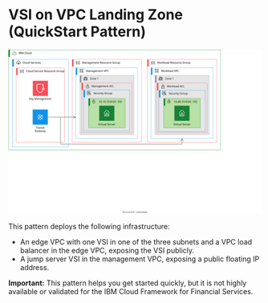 # VSI on VPC Landing Zone (QuickStart Pattern)

![Architecture Diagram for the QuickStart Variation of VSI on VPC Landing Zone](https://raw.githubusercontent.com/terraform-ibm-modules/terraform-ibm-landing-zone/main/reference-architectures/vsi-quickstart.drawio.svg)

This pattern deploys the following infrastructure:

- An edge VPC with one VSI in one of the three subnets and a VPC load balancer in the edge VPC, exposing the VSI publicly.
- A jump server VSI in the management VPC, exposing a public floating IP address.

**Important:** This pattern helps you get started quickly, but it is not highly available or validated for the IBM Cloud Framework for Financial Services.
